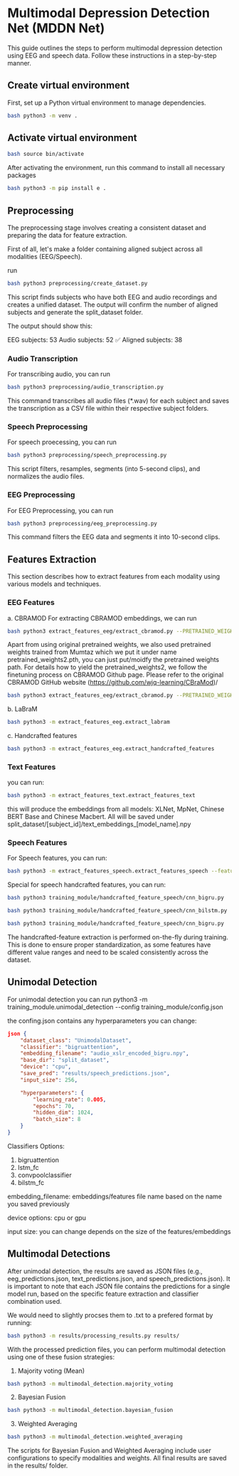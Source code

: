 # Multimodal Depression Detection Net (MDDN Net)
This guide outlines the steps to perform multimodal depression detection using EEG and speech data. Follow these instructions in a step-by-step manner.

## Create virtual environment
First, set up a Python virtual environment to manage dependencies.
```bash
bash python3 -m venv .
```

## Activate virtual environment
```bash
bash source bin/activate
```
After activating the environment, run this command to install all necessary packages

```bash
bash python3 -m pip install e .
```

## Preprocessing
The preprocessing stage involves creating a consistent dataset and preparing the data for feature extraction.

First of all, let's make a folder containing aligned subject across all modalities (EEG/Speech).

run 
```bash
bash python3 preprocessing/create_dataset.py
```
This script finds subjects who have both EEG and audio recordings and creates a unified dataset. The output will confirm the number of aligned subjects and generate the split_dataset folder.

The output should show this:

EEG subjects: 53
Audio subjects: 52
✅ Aligned subjects: 38


### Audio Transcription
For transcribing audio, you can run 
```bash
bash python3 preprocessing/audio_transcription.py
```
This command transcribes all audio files (*.wav) for each subject and saves the transcription as a CSV file within their respective subject folders.

### Speech Preprocessing
For speech proecessing, you can run 

```bash
bash python3 preprocessing/speech_preprocessing.py
```
This script filters, resamples, segments (into 5-second clips), and normalizes the audio files.

### EEG Preprocessing
For EEG Preprocessing, you can run

```bash
bash python3 preprocessing/eeg_preprocessing.py
```

This command filters the EEG data and segments it into 10-second clips.

## Features Extraction
This section describes how to extract features from each modality using various models and techniques.

### EEG Features
a. CBRAMOD
For extracting CBRAMOD embeddings, we can run 

```bash
bash python3 extract_features_eeg/extract_cbramod.py --PRETRAINED_WEIGHTS cbramod_pretrained_weights/pretrained-weights.pth
```

Apart from using original pretrained weights, we also used pretrained weights trained from Mumtaz which we put it under name pretrained_weights2.pth, you can just put/moidfy the pretrained weights path. For details how to yield the pretrained_weights2, we follow the finetuning process on CBRAMOD Github page. Please refer to the original CBRAMOD GitHub website (https://github.com/wjq-learning/CBraMod)/

```bash
bash python3 extract_features_eeg/extract_cbramod.py --PRETRAINED_WEIGHTS cbramod_pretrained_weights/pretrained-weights2.pth
```

b. LaBraM
```bash
bash python3 -m extract_features_eeg.extract_labram
```

c. Handcrafted features
```bash
bash python3 -m extract_features_eeg.extract_handcrafted_features
```

### Text Features
you can run:

```bash
bash python3 -m extract_features_text.extract_features_text
```
this will produce the embeddings from all models: XLNet, MpNet, Chinese BERT Base and Chinese Macbert. All will be saved under split_dataset/[subject_id]/text_embeddings_[model_name].npy

### Speech Features
For Speech features, you can run:
```bash
bash python3 -m extract_features_speech.extract_features_speech --feature_extractor [chinese_hubert / mfccs / xslr53] --encoder [cnn_bigru/ cnn_lstm/ cnn_bilstm/ cnn_gru/ cnn] --device [cpu / gpu]
```

Special for speech handcrafted features, you can run:
```bash
bash python3 training_module/handcrafted_feature_speech/cnn_bigru.py 
```

```bash
bash python3 training_module/handcrafted_feature_speech/cnn_bilstm.py 
```

```bash
bash python3 training_module/handcrafted_feature_speech/cnn_bigru.py 
```

The handcrafted-feature extraction is performed on-the-fly during training. This is done to ensure proper standardization, as some features have different value ranges and need to be scaled consistently across the dataset.

## Unimodal Detection
For unimodal detection you can run 
python3 -m training_module.unimodal_detection --config training_module/config.json

the confing.json contains any hyperparameters you can change:

```json
json {
    "dataset_class": "UnimodalDataset",
    "classifier": "bigruattention",
    "embedding_filename": "audio_xslr_encoded_bigru.npy",
    "base_dir": "split_dataset",
    "device": "cpu",
    "save_pred": "results/speech_predictions.json",
    "input_size": 256,

    "hyperparameters": {
        "learning_rate": 0.005,
        "epochs": 70,
        "hidden_dim": 1024,
        "batch_size": 8
    }
}
```

Classifiers Options:
1. bigruattention
2. lstm_fc
3. convpoolclassifier
4. bilstm_fc 

embedding_filename: embeddings/features file name based on the name you saved previously

device options: cpu or gpu

input size: you can change depends on the size of the features/embeddings


## Multimodal Detections
After unimodal detection, the results are saved as JSON files (e.g., eeg_predictions.json, text_predictions.json, and speech_predictions.json). It is important to note that each JSON file contains the predictions for a single model run, based on the specific feature extraction and classifier combination used.


We would need to slightly procses them to .txt to a prefered format by running:

```bash
bash python3 -m results/processing_results.py results/
```
With the processed prediction files, you can perform multimodal detection using one of these fusion strategies:

1. Majority voting (Mean)
```bash
bash python3 -m multimodal_detection.majority_voting                               
```

2. Bayesian Fusion
```bash
bash python3 -m multimodal_detection.bayesian_fusion                               
```

3. Weighted Averaging
```bash
bash python3 -m multimodal_detection.weighted_averaging                            
```

The scripts for Bayesian Fusion and Weighted Averaging include user configurations to specify modalities and weights. All final results are saved in the results/ folder.


